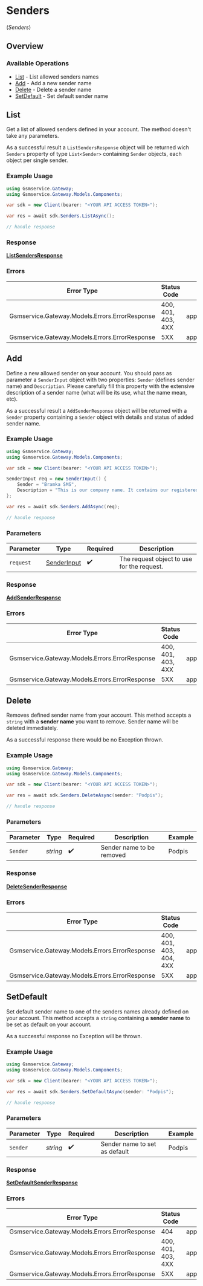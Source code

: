 # Senders
(*Senders*)

## Overview

### Available Operations

* [List](#list) - List allowed senders names
* [Add](#add) - Add a new sender name
* [Delete](#delete) - Delete a sender name
* [SetDefault](#setdefault) - Set default sender name

## List


Get a list of allowed senders defined in your account. The method doesn't take any parameters.

As a successful result a `ListSendersResponse` object will be returned wich `Senders` property of type `List<Sender>` containing `Sender` objects, each object per single sender.

### Example Usage

```csharp
using Gsmservice.Gateway;
using Gsmservice.Gateway.Models.Components;

var sdk = new Client(bearer: "<YOUR API ACCESS TOKEN>");

var res = await sdk.Senders.ListAsync();

// handle response
```

### Response

**[ListSendersResponse](../../Models/Requests/ListSendersResponse.md)**

### Errors

| Error Type                                     | Status Code                                    | Content Type                                   |
| ---------------------------------------------- | ---------------------------------------------- | ---------------------------------------------- |
| Gsmservice.Gateway.Models.Errors.ErrorResponse | 400, 401, 403, 4XX                             | application/problem+json                       |
| Gsmservice.Gateway.Models.Errors.ErrorResponse | 5XX                                            | application/problem+json                       |

## Add


Define a new allowed sender on your account. You should pass as parameter a `SenderInput` object with two properties: `Sender` (defines sender name) and `Description`. Please carefully fill this property with the extensive description of a sender name (what will be its use, what the name mean, etc).

As a successful result a `AddSenderResponse` object will be returned with a `Sender` property containing a `Sender` object with details and status of added sender name.

### Example Usage

```csharp
using Gsmservice.Gateway;
using Gsmservice.Gateway.Models.Components;

var sdk = new Client(bearer: "<YOUR API ACCESS TOKEN>");

SenderInput req = new SenderInput() {
    Sender = "Bramka SMS",
    Description = "This is our company name. It contains our registered trademark.",
};

var res = await sdk.Senders.AddAsync(req);

// handle response
```

### Parameters

| Parameter                                             | Type                                                  | Required                                              | Description                                           |
| ----------------------------------------------------- | ----------------------------------------------------- | ----------------------------------------------------- | ----------------------------------------------------- |
| `request`                                             | [SenderInput](../../Models/Components/SenderInput.md) | :heavy_check_mark:                                    | The request object to use for the request.            |

### Response

**[AddSenderResponse](../../Models/Requests/AddSenderResponse.md)**

### Errors

| Error Type                                     | Status Code                                    | Content Type                                   |
| ---------------------------------------------- | ---------------------------------------------- | ---------------------------------------------- |
| Gsmservice.Gateway.Models.Errors.ErrorResponse | 400, 401, 403, 4XX                             | application/problem+json                       |
| Gsmservice.Gateway.Models.Errors.ErrorResponse | 5XX                                            | application/problem+json                       |

## Delete


Removes defined sender name from your account. This method accepts a `string` with a **sender name** you want to remove. Sender name will be deleted immediately.

As a successful response there would be no Exception thrown.

### Example Usage

```csharp
using Gsmservice.Gateway;
using Gsmservice.Gateway.Models.Components;

var sdk = new Client(bearer: "<YOUR API ACCESS TOKEN>");

var res = await sdk.Senders.DeleteAsync(sender: "Podpis");

// handle response
```

### Parameters

| Parameter                 | Type                      | Required                  | Description               | Example                   |
| ------------------------- | ------------------------- | ------------------------- | ------------------------- | ------------------------- |
| `Sender`                  | *string*                  | :heavy_check_mark:        | Sender name to be removed | Podpis                    |

### Response

**[DeleteSenderResponse](../../Models/Requests/DeleteSenderResponse.md)**

### Errors

| Error Type                                     | Status Code                                    | Content Type                                   |
| ---------------------------------------------- | ---------------------------------------------- | ---------------------------------------------- |
| Gsmservice.Gateway.Models.Errors.ErrorResponse | 400, 401, 403, 404, 4XX                        | application/problem+json                       |
| Gsmservice.Gateway.Models.Errors.ErrorResponse | 5XX                                            | application/problem+json                       |

## SetDefault


Set default sender name to one of the senders names already defined on your account. This method accepts a `string` containing a **sender name** to be set as default on your account.

As a successful response no Exception will be thrown.

### Example Usage

```csharp
using Gsmservice.Gateway;
using Gsmservice.Gateway.Models.Components;

var sdk = new Client(bearer: "<YOUR API ACCESS TOKEN>");

var res = await sdk.Senders.SetDefaultAsync(sender: "Podpis");

// handle response
```

### Parameters

| Parameter                     | Type                          | Required                      | Description                   | Example                       |
| ----------------------------- | ----------------------------- | ----------------------------- | ----------------------------- | ----------------------------- |
| `Sender`                      | *string*                      | :heavy_check_mark:            | Sender name to set as default | Podpis                        |

### Response

**[SetDefaultSenderResponse](../../Models/Requests/SetDefaultSenderResponse.md)**

### Errors

| Error Type                                     | Status Code                                    | Content Type                                   |
| ---------------------------------------------- | ---------------------------------------------- | ---------------------------------------------- |
| Gsmservice.Gateway.Models.Errors.ErrorResponse | 404                                            | application/json                               |
| Gsmservice.Gateway.Models.Errors.ErrorResponse | 400, 401, 403, 4XX                             | application/problem+json                       |
| Gsmservice.Gateway.Models.Errors.ErrorResponse | 5XX                                            | application/problem+json                       |